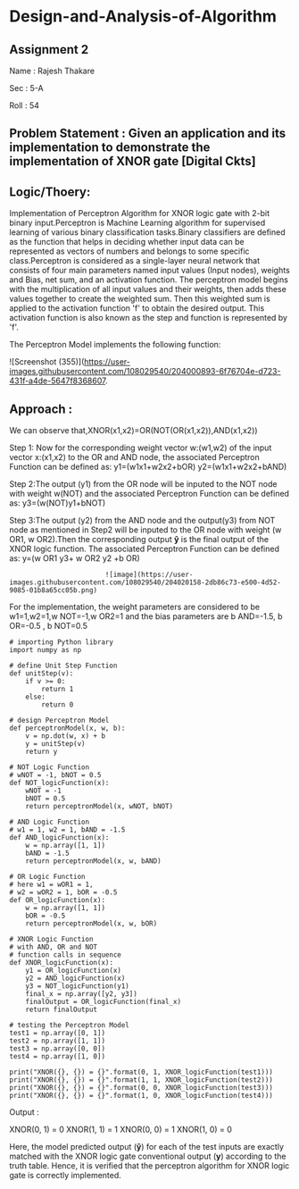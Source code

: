 # Design-and-Analysis-of-Algorithm
## Assignment 2

Name : Rajesh Thakare

Sec : 5-A

Roll : 54

## Problem Statement :  Given an application and its implementation to demonstrate the implementation of XNOR gate [Digital Ckts]

## Logic/Thoery: 
Implementation of Perceptron Algorithm for XNOR logic gate with 2-bit binary input.Perceptron is Machine Learning algorithm for supervised learning of various binary classification tasks.Binary classifiers are defined as the function that helps in deciding whether input data can be represented as vectors of numbers and belongs to some specific class.Perceptron is considered as a single-layer neural network that consists of four main parameters named input values (Input nodes), weights and Bias, net sum, and an activation function. The perceptron model begins with the multiplication of all input values and their weights, then adds these values together to create the weighted sum. Then this weighted sum is applied to the activation function 'f' to obtain the desired output. This activation function is also known as the step and function is represented by 'f'.

The Perceptron Model implements the following function:

![Screenshot (355)](https://user-images.githubusercontent.com/108029540/204000893-6f76704e-d723-431f-a4de-5647f8368607.

## Approach :     
We can observe that,XNOR(x1,x2)=OR(NOT(OR(x1,x2)),AND(x1,x2))

Step 1: Now for the corresponding weight vector w:(w1,w2) of the input vector x:(x1,x2) to the OR and AND node, the associated Perceptron Function can be defined as:
           y1=(w1x1+w2x2+bOR)
           y2=(w1x1+w2x2+bAND)
           
Step 2:The output (y1) from the OR node will be inputed to the NOT node with weight w(NOT) and the associated Perceptron Function can be defined as:
          y3=(w(NOT)y1+bNOT)
          
Step 3:The output (y2) from the AND node and the output(y3) from NOT node as mentioned in Step2 will be inputed to the OR node with weight (w OR1, w OR2).Then the corresponding output $\boldsymbol{\hat{y}}$ is the final output of the XNOR logic function. The associated Perceptron Function can be defined as:
                            y=(w OR1 y3+ w OR2 y2 +b OR)
                            
                            ![image](https://user-images.githubusercontent.com/108029540/204020158-2db86c73-e500-4d52-9085-01b8a65cc05b.png)
                            
     
 For the implementation, the weight parameters are considered to be w1=1,w2=1,w NOT=-1,w OR2=1 and the bias parameters are b AND=-1.5, b OR=-0.5 , b NOT=0.5
 

```
# importing Python library
import numpy as np
  
# define Unit Step Function
def unitStep(v):
    if v >= 0:
        return 1
    else:
        return 0
  
# design Perceptron Model
def perceptronModel(x, w, b):
    v = np.dot(w, x) + b
    y = unitStep(v)
    return y
  
# NOT Logic Function
# wNOT = -1, bNOT = 0.5
def NOT_logicFunction(x):
    wNOT = -1
    bNOT = 0.5
    return perceptronModel(x, wNOT, bNOT)
  
# AND Logic Function
# w1 = 1, w2 = 1, bAND = -1.5
def AND_logicFunction(x):
    w = np.array([1, 1])
    bAND = -1.5
    return perceptronModel(x, w, bAND)
  
# OR Logic Function
# here w1 = wOR1 = 1, 
# w2 = wOR2 = 1, bOR = -0.5
def OR_logicFunction(x):
    w = np.array([1, 1])
    bOR = -0.5
    return perceptronModel(x, w, bOR)
  
# XNOR Logic Function
# with AND, OR and NOT  
# function calls in sequence
def XNOR_logicFunction(x):
    y1 = OR_logicFunction(x)
    y2 = AND_logicFunction(x)
    y3 = NOT_logicFunction(y1)
    final_x = np.array([y2, y3])
    finalOutput = OR_logicFunction(final_x)
    return finalOutput
  
# testing the Perceptron Model
test1 = np.array([0, 1])
test2 = np.array([1, 1])
test3 = np.array([0, 0])
test4 = np.array([1, 0])
  
print("XNOR({}, {}) = {}".format(0, 1, XNOR_logicFunction(test1)))
print("XNOR({}, {}) = {}".format(1, 1, XNOR_logicFunction(test2)))
print("XNOR({}, {}) = {}".format(0, 0, XNOR_logicFunction(test3)))
print("XNOR({}, {}) = {}".format(1, 0, XNOR_logicFunction(test4)))
```

Output :

XNOR(0, 1) = 0
XNOR(1, 1) = 1
XNOR(0, 0) = 1
XNOR(1, 0) = 0


Here, the model predicted output ($\boldsymbol{\hat{y}}$) for each of the test inputs are exactly matched with the XNOR logic gate conventional output ($\boldsymbol{y}$) according to the truth table.
Hence, it is verified that the perceptron algorithm for XNOR logic gate is correctly implemented.


                            
                            

                            
        


















